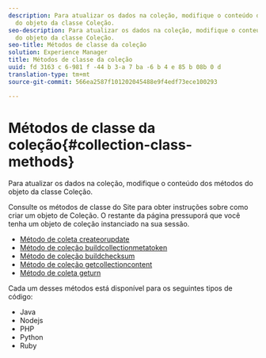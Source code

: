 ```yaml
---
description: Para atualizar os dados na coleção, modifique o conteúdo dos métodos
  do objeto da classe Coleção.
seo-description: Para atualizar os dados na coleção, modifique o conteúdo dos métodos
  do objeto da classe Coleção.
seo-title: Métodos de classe da coleção
solution: Experience Manager
title: Métodos de classe da coleção
uuid: fd 3163 c 6-981 f -44 b 3-a 7 ba -6 b 4 e 85 b 08b 0 d
translation-type: tm+mt
source-git-commit: 566ea2587f101202045488e9f4edf73ece100293

---
```



# Métodos de classe da coleção{#collection-class-methods}

Para atualizar os dados na coleção, modifique o conteúdo dos métodos do objeto da classe Coleção.

Consulte os métodos de classe do Site para obter instruções sobre como criar um objeto de Coleção. O restante da página pressuporá que você tenha um objeto de coleção instanciado na sua sessão.

* [Método de coleta createorupdate](#r_createorupdate_collection_method)
* [Método de coleção buildcollectionmetatoken](#r_buildcollectionmetatoken_collection_method)
* [Método de coleção buildchecksum](#r_buildchecksum_collection_method)
* [Método de coleção getcollectioncontent](#t_getcollectioncontent_collection_method)
* [Método de coleta geturn](#r_geturn_collection_method)

Cada um desses métodos está disponível para os seguintes tipos de código:

* Java
* Nodejs
* PHP
* Python
* Ruby

